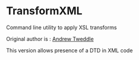 # TransformXML
Command line utility to apply XSL transforms


Original author is : [Andrew Tweddle](https://www.codeproject.com/Articles/16549/TransformXML-a-command-line-utility-to-apply-XSL-t)

This version allows presence of a DTD in XML code
